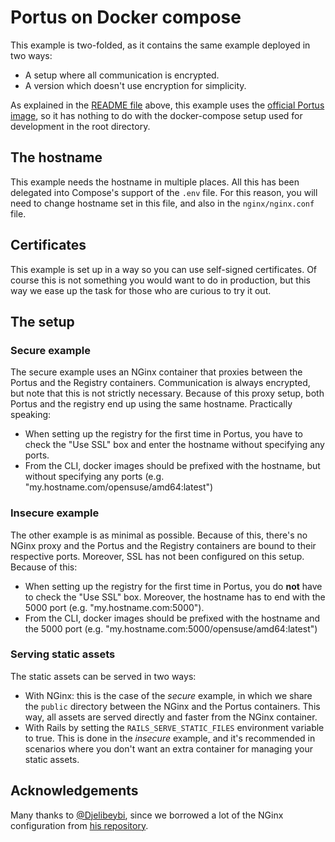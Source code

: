 # Portus on Docker compose

This example is two-folded, as it contains the same example deployed in two
ways:

- A setup where all communication is encrypted.
- A version which doesn't use encryption for simplicity.

As explained in the [README file](../README.md) above, this example uses
the
[official Portus image](https://github.com/openSUSE/docker-containers/tree/master/derived_images/portus),
so it has nothing to do with the docker-compose setup used for development in
the root directory.

## The hostname

This example needs the hostname in multiple places. All this has been delegated
into Compose's support of the `.env` file. For this reason, you will need to
change hostname set in this file, and also in the `nginx/nginx.conf` file.

## Certificates

This example is set up in a way so you can use self-signed certificates. Of
course this is not something you would want to do in production, but this way we
ease up the task for those who are curious to try it out.

## The setup

### Secure example

The secure example uses an NGinx container that proxies between the Portus and
the Registry containers. Communication is always encrypted, but note that this
is not strictly necessary. Because of this proxy setup, both Portus and the
registry end up using the same hostname. Practically speaking:

- When setting up the registry for the first time in Portus, you have to check
  the "Use SSL" box and enter the hostname without specifying any ports.
- From the CLI, docker images should be prefixed with the hostname, but without
  specifying any ports (e.g. "my.hostname.com/opensuse/amd64:latest")

### Insecure example

The other example is as minimal as possible. Because of this, there's no NGinx
proxy and the Portus and the Registry containers are bound to their respective
ports. Moreover, SSL has not been configured on this setup. Because of this:

- When setting up the registry for the first time in Portus, you do **not** have
  to check the "Use SSL" box. Moreover, the hostname has to end with the 5000 port
  (e.g. "my.hostname.com:5000").
- From the CLI, docker images should be prefixed with the hostname and the 5000
  port (e.g. "my.hostname.com:5000/opensuse/amd64:latest")

### Serving static assets

The static assets can be served in two ways:

- With NGinx: this is the case of the *secure* example, in which we share the
  `public` directory between the NGinx and the Portus containers. This way, all
  assets are served directly and faster from the NGinx container.
- With Rails by setting the `RAILS_SERVE_STATIC_FILES` environment variable to
  true. This is done in the *insecure* example, and it's recommended in
  scenarios where you don't want an extra container for managing your static assets.

## Acknowledgements

Many thanks to [@Djelibeybi](https://github.com/Djelibeybi), since we
borrowed a lot of the NGinx configuration from
[his repository](https://github.com/Djelibeybi/Portus-On-OracleLinux7).
